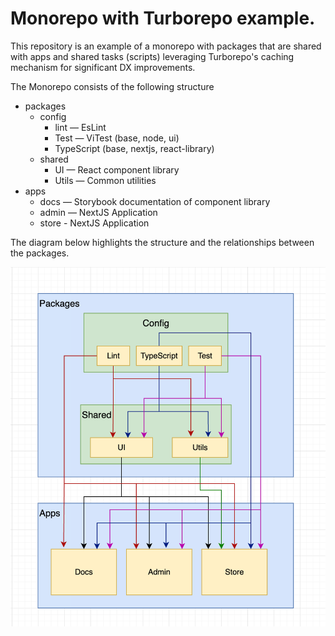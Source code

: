 # Monorepo with Turborepo example.

This repository is an example of a monorepo with packages that are shared with apps and shared tasks (scripts) leveraging Turborepo's
caching mechanism for significant DX improvements.

The Monorepo consists of the following structure

- packages
  - config
    - lint — EsLint
    - Test — ViTest (base, node, ui)
    - TypeScript (base, nextjs, react-library)
  - shared
    - UI — React component library
    - Utils — Common utilities
- apps
  - docs — Storybook documentation of component library
  - admin — NextJS Application
  - store - NextJS Application

The diagram below highlights the structure and the relationships between the packages.

![Architecture](docs/architecture.png)
